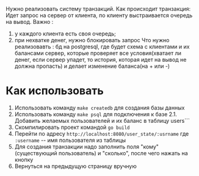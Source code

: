 Нужно реализовать систему транзакций.
Как происходит транзакция:
Идет запрос на сервер от клиента, по клиенту выстраивается очередь на вывод.
Важно :

1. у каждого клиента есть своя очередь;
2. при нехватке денег, нужно блокировать запрос
   Что нужно реализовавть :
   бд на postgresql, где будет схема с клиентами и их балансами
   сервер, которые проверяет все условия(хватает ли денег, если сервер упадет, то история, которая идет на вывод не должна пропасть) и делает изменение баланса(на + или -)

# Как использовать

1. Использовать команду ```make createdb``` для создания базы данных
2. Использовать команду ```make psql``` для подключения к базе
   2.1. Добавить желаемых пользователей и их баланс в таблицу users```
3. Скомпилировать проект командой ```go build```
4. Перейти по адресу ```http://localhost:8080/user_state/:usrname``` где ```:username``` -- имя пользователя из таблицы
5. Для создания транзакции надо заполнить поля "кому" (существующий пользователь) и "сколько", после чего нажать на кнопку
6. Вернуться на предыдущую страницу вручную
